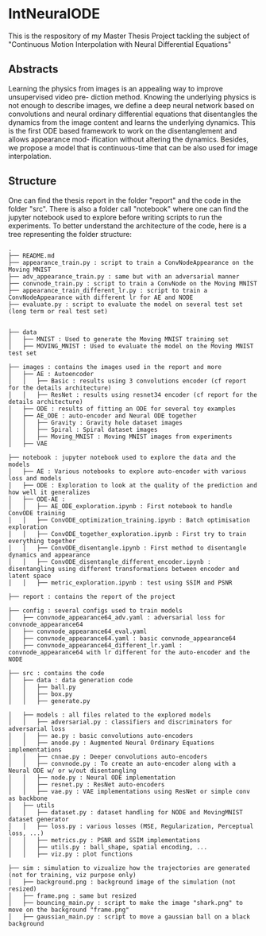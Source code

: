 # IntNeuralODE
This is the respository of my Master Thesis Project tackling the subject of "Continuous Motion Interpolation with Neural Differential Equations"

## Abstracts
Learning the physics from images is an appealing way to improve unsupervised video pre-
diction method. Knowing the underlying physics is not enough to describe images, we define
a deep neural network based on convolutions and neural ordinary differential equations that
disentangles the dynamics from the image content and learns the underlying dynamics. This is
the first ODE based framework to work on the disentanglement and allows appearance mod-
ification without altering the dynamics. Besides, we propose a model that is continuous-time
that can be also used for image interpolation.

## Structure
One can find the thesis report in the folder "report" and the code in the folder "src". There is also a folder call "notebook" where one can find the jupyter notebook used to explore before writing scripts to run the experiments. To better understand the architecture of the code, here is a tree representing the folder structure:


```
.
├── README.md
├── appearance_train.py : script to train a ConvNodeAppearance on the Moving MNIST
├── adv_appearance_train.py : same but with an adversarial manner
├── convnode_train.py : script to train a ConvNode on the Moving MNIST
├── appearance_train_different_lr.py : script to train a ConvNodeAppearance with different lr for AE and NODE
├── evaluate.py : script to evaluate the model on several test set (long term or real test set)


├── data
│   ├── MNIST : Used to generate the Moving MNIST training set
│   ├── MOVING_MNIST : Used to evaluate the model on the Moving MNIST test set

├── images : contains the images used in the report and more
│   ├── AE : Autoencoder
│   │   ├── Basic : results using 3 convolutions encoder (cf report for the details architecture) 
│   │   ├── ResNet : results using resnet34 encoder (cf report for the details architecture) 
│   ├── ODE : results of fitting an ODE for several toy examples
│   ├── AE_ODE : auto-encoder and Neural ODE together 
│   │   ├── Gravity : Gravity hole dataset images
│   │   ├── Spiral : Spiral dataset images
│   │   ├── Moving_MNIST : Moving MNIST images from experiments
│   ├── VAE

├── notebook : jupyter notebook used to explore the data and the models
│   ├── AE : Various notebooks to explore auto-encoder with various loss and models
│   ├── ODE : Exploration to look at the quality of the prediction and how well it generalizes
│   ├── ODE-AE : 
│   │   ├── AE_ODE_exploration.ipynb : First notebook to handle ConvODE training
│   │   ├── ConvODE_optimization_training.ipynb : Batch optimisation exploration
│   │   ├── ConvODE_together_exploration.ipynb : First try to train everything together
│   │   ├── ConvODE_disentangle.ipynb : First method to disentangle dynamics and appearance
│   │   ├── ConvODE_disentangle_different_encoder.ipynb : disentangling using different transformations between encoder and latent space
│   │   ├── metric_exploration.ipynb : test using SSIM and PSNR

├── report : contains the report of the project

├── config : several configs used to train models
│   ├── convnode_appearance64_adv.yaml : adversarial loss for convnode_appearance64
│   ├── convnode_appearance64_eval.yaml
│   ├── convnode_appearance64.yaml : basic convnode_appearance64
│   ├── convnode_appearance64_different_lr.yaml : convnode_appearance64 with lr different for the auto-encoder and the NODE

├── src : contains the code
│   ├── data : data generation code
│   │   ├── ball.py
│   │   ├── box.py
│   │   ├── generate.py

│   ├── models : all files related to the explored models
│   │   ├── adversarial.py : classifiers and discriminators for adversarial loss
│   │   ├── ae.py : basic convolutions auto-encoders
│   │   ├── anode.py : Augmented Neural Ordinary Equations implementations
│   │   ├── cnnae.py : Deeper convolutions auto-encoders
│   │   ├── convnode.py : To create an auto-encoder along with a Neural ODE w/ or w/out disentangling
│   │   ├── node.py : Neural ODE implementation 
│   │   ├── resnet.py : ResNet auto-encoders
│   │   ├── vae.py : VAE implementations using ResNet or simple conv as backbone
│   ├── utils
│   │   ├── dataset.py : dataset handling for NODE and MovingMNIST dataset generator
│   │   ├── loss.py : various losses (MSE, Regularization, Perceptual loss, ...)
│   │   ├── metrics.py : PSNR and SSIM implementations
│   │   ├── utils.py : ball_shape, spatial encoding, ...
│   │   ├── viz.py : plot functions

├── sim : simulation to vizualize how the trajectories are generated (not for training, viz purpose only)
│   ├── background.png : background image of the simulation (not resized)
│   ├── frame.png : same but resized
│   ├── bouncing_main.py : script to make the image "shark.png" to move on the background "frame.png"
│   ├── gaussian_main.py : script to move a gaussian ball on a black background
```



